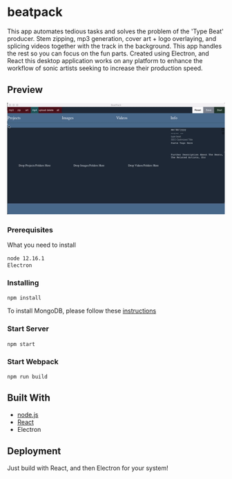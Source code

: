 # beatpack

This app automates tedious tasks and solves the problem of the 'Type Beat' producer. Stem zipping, mp3 generation, cover art + logo overlaying, and splicing videos together with the track in the background. This app handles the rest so you can focus on the fun parts.
Created using Electron, and React this desktop application works on any platform to enhance the workflow of sonic artists seeking to increase their production speed.

## Preview

![beatpack gif](https://github.com/carlitoswillis/beatpack/blob/master/public/beatpack.gif)

### Prerequisites

What you need to install

```
node 12.16.1
Electron
```

### Installing

```
npm install
```

To install MongoDB, please follow these [instructions](https://docs.mongodb.com/manual/tutorial/install-mongodb-on-ubuntu/)

### Start Server

```
npm start
```

### Start Webpack

```
npm run build
```

## Built With

* [node.js](https://nodejs.org/en/)
* [React](https://reactjs.org/)
* Electron


## Deployment

Just build with React, and then Electron for your system!
